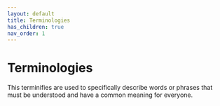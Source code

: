 ```yaml
---
layout: default
title: Terminologies
has_children: true
nav_order: 1
---
```


# Terminologies

This terminifies are used to specifically describe words or phrases that must be understood and have a common meaning for everyone.